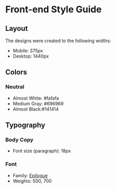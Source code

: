# Front-end Style Guide

## Layout

The designs were created to the following widths:

- Mobile: 375px
- Desktop: 1440px

## Colors

### Neutral

- Almost White: #fafafa
- Medium Gray: #696969
- Almost Black:#141414

## Typography

### Body Copy

- Font size (paragraph): 18px

### Font

- Family: [Epilogue](https://fonts.google.com/specimen/Epilogue)
- Weights: 500, 700
